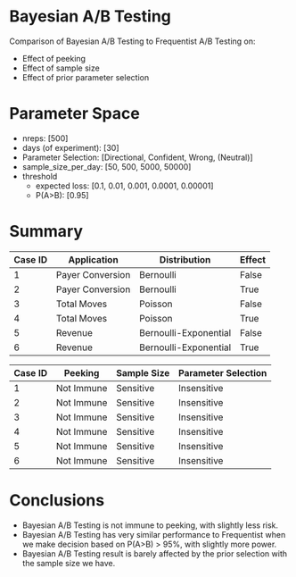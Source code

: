 # Bayesian A/B Testing

Comparison of Bayesian A/B Testing to Frequentist A/B Testing on:

* Effect of peeking
* Effect of sample size
* Effect of prior parameter selection

# Parameter Space

* nreps: [500]
* days (of experiment): [30]
* Parameter Selection: [Directional, Confident, Wrong, (Neutral)]
* sample_size_per_day: [50, 500, 5000, 50000]
* threshold
  * expected loss: [0.1, 0.01, 0.001, 0.0001, 0.00001]
  * P(A>B): [0.95]


# Summary

| Case ID | Application      | Distribution          | Effect  |
| ------- | ---------------- | --------------------- | ------- |
| 1       | Payer Conversion | Bernoulli             | False   |
| 2       | Payer Conversion | Bernoulli             | True    |
| 3       | Total Moves      | Poisson               | False   |
| 4       | Total Moves      | Poisson               | True    |
| 5       | Revenue          | Bernoulli-Exponential | False   |
| 6       | Revenue          | Bernoulli-Exponential | True    |


| Case ID | Peeking         | Sample Size | Parameter Selection |
| ------- | --------------- | ----------- | ------------------- |
| 1       | Not Immune      | Sensitive   | Insensitive         |
| 2       | Not Immune      | Sensitive   | Insensitive         |
| 3       | Not Immune      | Sensitive   | Insensitive         |
| 4       | Not Immune      | Sensitive   | Insensitive         |
| 5       | Not Immune      | Sensitive   | Insensitive         |
| 6       | Not Immune      | Sensitive   | Insensitive         |


# Conclusions

* Bayesian A/B Testing is not immune to peeking, with slightly less risk.
* Bayesian A/B Testing has very similar performance to Frequentist when we make decision based on P(A>B) > 95%, with slightly more power.
* Bayesian A/B Testing result is barely affected by the prior selection with the sample size we have.
